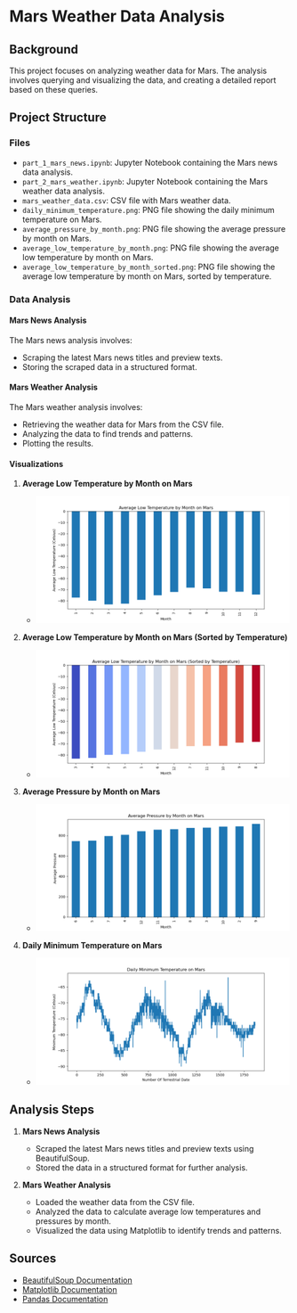 # Mars Weather Data Analysis

## Background

This project focuses on analyzing weather data for Mars. The analysis involves querying and visualizing the data, and creating a detailed report based on these queries.

## Project Structure

### Files

- `part_1_mars_news.ipynb`: Jupyter Notebook containing the Mars news data analysis.
- `part_2_mars_weather.ipynb`: Jupyter Notebook containing the Mars weather data analysis.
- `mars_weather_data.csv`: CSV file with Mars weather data.
- `daily_minimum_temperature.png`: PNG file showing the daily minimum temperature on Mars.
- `average_pressure_by_month.png`: PNG file showing the average pressure by month on Mars.
- `average_low_temperature_by_month.png`: PNG file showing the average low temperature by month on Mars.
- `average_low_temperature_by_month_sorted.png`: PNG file showing the average low temperature by month on Mars, sorted by temperature.

### Data Analysis

#### Mars News Analysis

The Mars news analysis involves:
- Scraping the latest Mars news titles and preview texts.
- Storing the scraped data in a structured format.

#### Mars Weather Analysis

The Mars weather analysis involves:
- Retrieving the weather data for Mars from the CSV file.
- Analyzing the data to find trends and patterns.
- Plotting the results.

#### Visualizations

1. **Average Low Temperature by Month on Mars**
   - ![Average Low Temperature by Month on Mars](Mars_Scraping/Chart_Visuals/average_low_temperature_by_month.png)

2. **Average Low Temperature by Month on Mars (Sorted by Temperature)**
   - ![Average Low Temperature by Month on Mars (Sorted by Temperature)](Mars_Scraping/Chart_Visuals/average_low_temperature_by_month_sorted.png)

3. **Average Pressure by Month on Mars**
   - ![Average Pressure by Month on Mars](Mars_Scraping/Chart_Visuals/average_pressure_by_month.png)

4. **Daily Minimum Temperature on Mars**
   - ![Daily Minimum Temperature on Mars](Mars_Scraping/Chart_Visuals/daily_minimum_temperature.png)

## Analysis Steps

1. **Mars News Analysis**
   - Scraped the latest Mars news titles and preview texts using BeautifulSoup.
   - Stored the data in a structured format for further analysis.

2. **Mars Weather Analysis**
   - Loaded the weather data from the CSV file.
   - Analyzed the data to calculate average low temperatures and pressures by month.
   - Visualized the data using Matplotlib to identify trends and patterns.

## Sources

- [BeautifulSoup Documentation](https://www.crummy.com/software/BeautifulSoup/bs4/doc/)
- [Matplotlib Documentation](https://matplotlib.org/stable/contents.html)
- [Pandas Documentation](https://pandas.pydata.org/pandas-docs/stable/)
